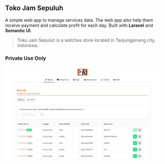 ## Toko Jam Sepuluh
A simple web app to manage services data. The web app also help them receive payment and calculate profit for each day.
Built with **Laravel** and **Semantic UI**.

> Toko Jam Sepuluh is a watches store located in Tanjungpinang city, Indonesia.

### Private Use Only ###

![screenshot](screenshot.png)
